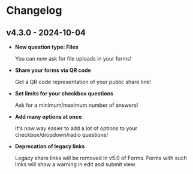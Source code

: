 <!--
  - SPDX-FileCopyrightText: 2024 Nextcloud GmbH and Nextcloud contributors
  - SPDX-License-Identifier: AGPL-3.0-only
-->

# Changelog

## v4.3.0 - 2024-10-04

- **New question type: Files**

    You can now ask for file uploads in your forms!

- **Share your forms via QR code**

    Get a QR code representation of your public share link!

- **Set limits for your checkbox questions**

    Ask for a minimum/maximum number of answers!

- **Add many options at once**

    It's now way easier to add a lot of options to your checkbox/dropdown/radio questions!

- **Deprecation of legacy links**

    Legacy share links will be removed in v5.0 of Forms. Forms with such links will show a warning in edit and submit view.
